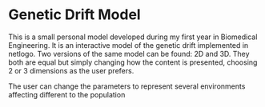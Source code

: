 # Genetic Drift Model

This is a small personal model developed during my first year in Biomedical Engineering. It is an interactive model of the genetic drift implemented in netlogo. Two versions of the same model can be found: 2D and 3D. They both are equal but simply changing how the content is presented, choosing 2 or 3 dimensions as the user prefers.

The user can change the parameters to represent several environments affecting different to the population

